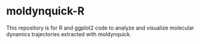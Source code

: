 # moldynquick-R
This repository is for R and ggplot2 code to analyze and visualize molecular dynamics trajectories extracted with moldynquick.

